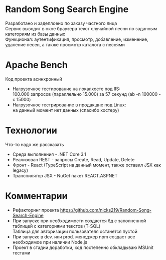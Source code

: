 # Random Song Search Engine 
Разработано и задеплоено по заказу частного лица   
Сервис выводит в окне браузера текст случайной песни по заданным категориям из базы данных  
Функционал: аутентификация, просмотр, добавление, изменение, удаление песен, а также просмотр каталога с песнями    
# Apache Bench
Код проекта асинхронный     
* Нагрузочное тестирование на локалхосте под IIS:     
100.000 запросов (параллельно 15.000) за 57 секунд (ab -n 100000 -c 15000)     
* Нагрузочное тестрирование в продакшне под Linux:    
на данный момент нет данных (спасибо хостеру)   
# Технологии
Что-то надо же рассказать
* Среда выполнения - .NET Core 3.1   
* Реализован REST - запросы Create, Read, Update, Delete    
* Фронт - React (TypeScript на данный момент, также оставил JSX как legacy)     
* Транспилятор JSX - NuGet пакет REACT.ASPNET    
# Комментарии   
* Рефакторинг проекта https://github.com/nicks219/Random-Song-Search-Engine        
* При запуске при необходимости создастся бд с заполненной таблицей с категориями текстов (T-SQL)  
Таблица для авторизации пользователя останется пустой    
* При запуске в dev. или prod. менеджер npm создаст все необходимое при наличии Node.js        
* Проект в стадии доработки, код постепенно обкладываю MSUnit тестами   
